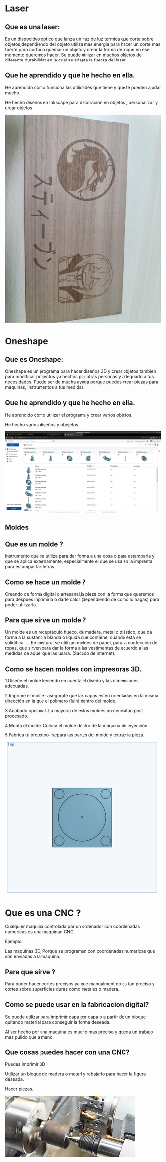 
# Laser

## Que es una laser:

Es un dispocitivo optico que lanza un haz de luz termica que corta sobre objetos,dependiendo del objeto utiliza mas energia para hacer un corte mas fuerte,para cortar o quemar un objeto y crear la forma de loque en ese momento queremos hacer.
Se puede utilizar en muchos objetos de diferente durabilidat en la cual se adapta la fuerza del laser.


## Que he aprendido y que he hecho en ella.

He aprendido como funciona,las utilidades que tiene y que te pueden ajudar mucho.

He hecho diseños en Inkscape para decoracion en objetos , personalizar y crear objetos.

![Imagen](https://github.com/St1v3n3223/1er-Trimestre/blob/main/WhatsApp%20Image%202022-02-10%20at%2010.03.38.jpeg?raw=true)

# Oneshape

## Que es Oneshape:

Oneshape es un programa para hacer diseños 3D y crear objetos tambien para modificar projectos ya hechos por otras personas y adequarlo a tus necesidades. Puede ser de mucha ayuda porque puedes crear piezas para maquinas, instrumentos a tus medidas.

## Que he aprendido y que he hecho en ella.

He aprendido como utilizar el programa y crear varios objetos.

He hecho varios diseños y obejetos.

![ImaGEN](https://github.com/St1v3n3223/1er-Trimestre/blob/main/Captura%20de%20pantalla%20de%202022-02-10%2010-08-16.png?raw=true)

## Moldes


## Que es un molde ?

Instrumento que se utiliza para dar forma a una cosa o para estamparla y que se aplica externamente; especialmente el que se usa en la imprenta para estampar las letras.

## Como se hace un molde ?

Creando de forma digital o artesanal,la pieza con la forma que queremos para despues inprimirla o darle calor (dependiendo de como lo hagas) para poder utilizarla.

##  Para que sirve un molde ?

Un molde es un receptáculo hueco, de madera, metal o plástico, que da forma a la sustancia blanda o líquida que contiene, cuando ésta se solidifica. ... En costura, se utilizan moldes de papel, para la confección de ropas, que sirven para dar la forma a las vestimentas de acuerdo a las medidas de aquel que las usará.
(Sacado de internet).

## Como se hacen moldes con impresoras 3D.

1.Diseñe el molde teniendo en cuenta el diseño y las dimensiones adecuadas.

2.Imprime el molde- asegúrate que las capas estén orientadas en la misma dirección en la que el polímero fluirá dentro del molde.

3.Acabado opcional. La mayoría de estos moldes no necesitan post procesado.

4.Monta el molde. Coloca el molde dentro de la máquina de inyección.

5.Fabrica tu prototipo- separa las partes del molde y extrae la pieza.

![Imagen](https://github.com/St1v3n3223/1er-Trimestre/blob/b98b06f247632b78bb93e5388b7356334ad143fb/Captura%20de%20pantalla%20de%202022-02-17%2009-19-25.png)

# Que es una CNC ?

Cualquier maquina controlada por un ordenador con coordenadas numericas es una maquinan CNC.

Ejemplo:

Las maquinas 3D, Porque se programan con coordenadas numericas que son enviadas a la maquina.

## Para que sirve ?

Para poder hacer cortes precisos ya que manualment no es tan preciso y cortes sobre superficies duras como metales o madera.

## Como se puede usar en la fabricacion digital?

Se puede utilizar para imprimir capa por capa o a partir de un bloque quitando material para conseguir la forma deseada.

Al ser hecho por una maquina es mucho mas preciso y queda un trabajo mas pulido que a mano.

## Que cosas puedes hacer con una CNC?

Puedes imprimir 3D 

Utilizar un bloque de madera o metarl y rebajarlo para hacer la figura deseada.

Hacer piezas.

![Imagen](https://github.com/St1v3n3223/1er-Trimestre/blob/b98b06f247632b78bb93e5388b7356334ad143fb/cnc.jpg)



